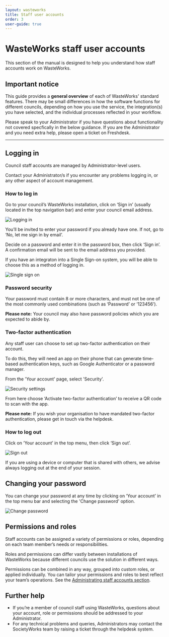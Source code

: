 ```yaml
---
layout: wasteworks
title: Staff user accounts
order: 3
user-guide: true
---
```


# WasteWorks staff user accounts

This section of the manual is designed to help you understand how staff accounts work on WasteWorks.

## Important notice

This guide provides a **general overview** of each of WasteWorks' standard features. There may be small differences in how the software functions for different councils, depending on how you use the service, the integration(s) you have selected, and the individual processes reflected in your workflow. 

Please speak to your Administrator if you have questions about functionality not covered specfically in the below guidance. If you are the Administrator and you need extra help, please open a ticket on Freshdesk.

***

## Logging in

Council staff accounts are managed by Administrator-level users.

Contact your Administrator/s if you encounter any problems logging in, or any other aspect of account management.

### How to log in

Go to your council’s WasteWorks  installation, click on ‘Sign in’ (usually located in the top navigation bar) and enter your council email address.

<img alt="Logging in" src="/assets/img/ww-user-guide/WasteWorks%20logging%20in%20to%20staff%20account.png" class="admin-screenshot" />

You’ll be invited to enter your password if you already have one. If not, go to ‘No, let me sign in by email’.

Decide on a password and enter it in the password box, then click ‘Sign in’. A confirmation email will be sent to the email address you provided.

If you have an integraton into a Single Sign-on system, you will be able to choose this as a method of logging in.

<img alt="Single sign on" src="/assets/img/ww-user-guide/WasteWorks%20single%20sign-on.png" class="admin-screenshot" />

### Password security

Your password must contain 8 or more characters, and must not be one of the most commonly used combinations (such as ‘Password’ or ‘123456’). 

**Please note:** Your council may also have password policies which you are expected to abide by.

### Two-factor authentication

Any staff user can choose to set up two-factor authentication on their account. 

To do this, they will need an app on their phone that can generate time-based authentication keys, such as Google Authenticator or a password manager. 

From the 'Your account' page, select 'Security'.

<img alt="Security settings" src="/assets/img/ww-user-guide/WasteWorks%20security%20settings.png" class="admin-screenshot" />

From here choose ‘Activate two-factor authentication’ to receive a QR code to scan with the app.

**Please note:** If you wish your organisation to have mandated two-factor authentication, please get in touch via the helpdesk.

### How to log out

Click on ‘Your account’ in the top menu, then click ‘Sign out’. 

<img alt="Sign out" src="/assets/img/ww-user-guide/WasteWorks%20sign%20out.png" class="admin-screenshot" />

If you are using a device or computer that is shared with others, we advise always logging out at the end of your session.

## Changing your password

You can change your password at any time by clicking on ‘Your account’ in the top menu bar and selecting the 'Change password' option.

<img alt="Change password" src="/assets/img/ww-user-guide/WasteWorks%20change%20password.png" class="admin-screenshot" />

## Permissions and roles

Staff accounts can be assigned a variety of permissions or roles, depending on each team member’s needs or responsibilities.

Roles and permissions can differ vastly between installations of WasteWorks because different councils use the solution in different ways.

Permissions can be combined in any way, grouped into custom roles, or applied individually. You can tailor your permissions and roles to best reflect your team’s operations. See the <a href="https://www.societyworks.org/manuals/wasteworks/admin-tasks/#administrating-staff-accounts"> Administrating staff accounts section</a>.

## Further help

- If you’re a member of council staff using WasteWorks, questions about your account, role or permissions should be addressed to your Administrator.
- For any technical problems and queries, Administrators may contact the SocietyWorks team by raising a ticket through the helpdesk system.

